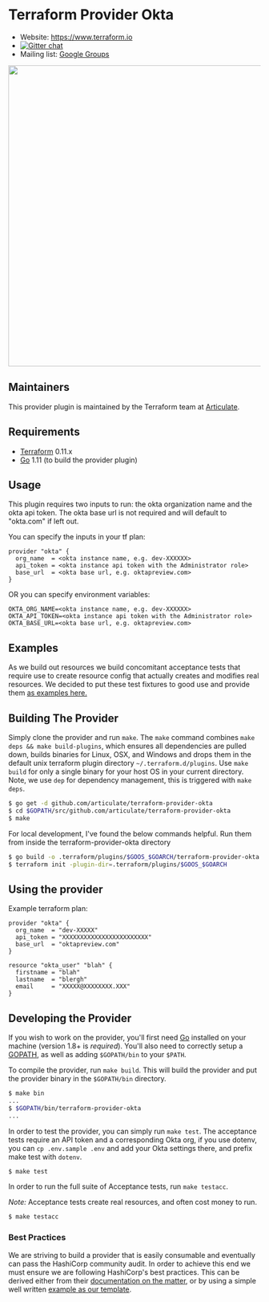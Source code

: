 Terraform Provider Okta
==================

- Website: https://www.terraform.io
- [![Gitter chat](https://badges.gitter.im/hashicorp-terraform/Lobby.png)](https://gitter.im/hashicorp-terraform/Lobby)
- Mailing list: [Google Groups](http://groups.google.com/group/terraform-tool)

<img src="https://cdn.rawgit.com/hashicorp/terraform-website/master/content/source/assets/images/logo-hashicorp.svg" width="600px">

Maintainers
-----------

This provider plugin is maintained by the Terraform team at [Articulate](https://articulate.com/).

Requirements
------------

-	[Terraform](https://www.terraform.io/downloads.html) 0.11.x
-	[Go](https://golang.org/doc/install) 1.11 (to build the provider plugin)

Usage
---------------------

This plugin requires two inputs to run: the okta organization name and the okta api token. The okta base url is not required and will default to "okta.com" if left out.

You can specify the inputs in your tf plan:

```
provider "okta" {
  org_name  = <okta instance name, e.g. dev-XXXXXX>
  api_token = <okta instance api token with the Administrator role>
  base_url  = <okta base url, e.g. oktapreview.com>
}
```

OR you can specify environment variables:

```
OKTA_ORG_NAME=<okta instance name, e.g. dev-XXXXXX>
OKTA_API_TOKEN=<okta instance api token with the Administrator role>
OKTA_BASE_URL=<okta base url, e.g. oktapreview.com>
```

Examples
--------

As we build out resources we build concomitant acceptance tests that require use to create resource config that actually creates and modifies real resources. We decided to put these test fixtures to good use and provide them [as examples here.](./examples)

Building The Provider
---------------------

Simply clone the provider and run `make`. The `make` command combines `make deps && make build-plugins`, which ensures all dependencies are pulled down, builds binaries for Linux, OSX, and Windows and drops them in the default unix terraform plugin directory `~/.terraform.d/plugins`. Use `make build` for only a single binary for your host OS in your current directory. Note, we use `dep` for dependency management, this is triggered with `make deps`.

```sh
$ go get -d github.com/articulate/terraform-provider-okta
$ cd $GOPATH/src/github.com/articulate/terraform-provider-okta
$ make
```

For local development, I've found the below commands helpful. Run them from inside the terraform-provider-okta directory

```sh
$ go build -o .terraform/plugins/$GOOS_$GOARCH/terraform-provider-okta
$ terraform init -plugin-dir=.terraform/plugins/$GOOS_$GOARCH
```

Using the provider
----------------------

Example terraform plan:

```
provider "okta" {
  org_name  = "dev-XXXXX"
  api_token = "XXXXXXXXXXXXXXXXXXXXXXXX"
  base_url  = "oktapreview.com"
}

resource "okta_user" "blah" {
  firstname = "blah"
  lastname  = "blergh"
  email     = "XXXXX@XXXXXXXX.XXX"
}
```

Developing the Provider
---------------------------

If you wish to work on the provider, you'll first need [Go](http://www.golang.org) installed on your machine (version 1.8+ is *required*). You'll also need to correctly setup a [GOPATH](http://golang.org/doc/code.html#GOPATH), as well as adding `$GOPATH/bin` to your `$PATH`.

To compile the provider, run `make build`. This will build the provider and put the provider binary in the `$GOPATH/bin` directory.

```sh
$ make bin
...
$ $GOPATH/bin/terraform-provider-okta
...
```

In order to test the provider, you can simply run `make test`. The acceptance tests require an API token and a corresponding Okta org, if you use dotenv, you can `cp .env.sample .env` and add your Okta settings there, and prefix make test with `dotenv`.

```sh
$ make test
```

In order to run the full suite of Acceptance tests, run `make testacc`.

*Note:* Acceptance tests create real resources, and often cost money to run.

```sh
$ make testacc
```

### Best Practices

We are striving to build a provider that is easily consumable and eventually can pass the HashiCorp community audit. In order to achieve this end we must ensure we are following HashiCorp's best practices. This can be derived either from their [documentation on the matter](https://www.terraform.io/docs/extend/best-practices/detecting-drift.html), or by using a simple well written [example as our template](https://github.com/terraform-providers/terraform-provider-datadog).
